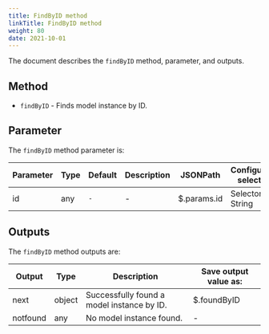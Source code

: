 ```yaml
---
title: FindByID method
linkTitle: FindByID method
weight: 80
date: 2021-10-01
---
```


The document describes the `findByID` method, parameter, and outputs.

## Method

* `findByID` - Finds model instance by ID.

## Parameter

The `findByID` method parameter is:

| Parameter | Type | Default | Description | JSONPath | Configuration selections |
| --- | --- | --- | --- | --- | --- |
| id | any | `-` | \- | $.params.id | Selector, String |

## Outputs

The `findByID` method outputs are:

| Output | Type | Description | Save output value as: |
| --- | --- | --- | --- |
| next | object | Successfully found a model instance by ID. | $.foundByID |
| notfound | any | No model instance found. | \- |
